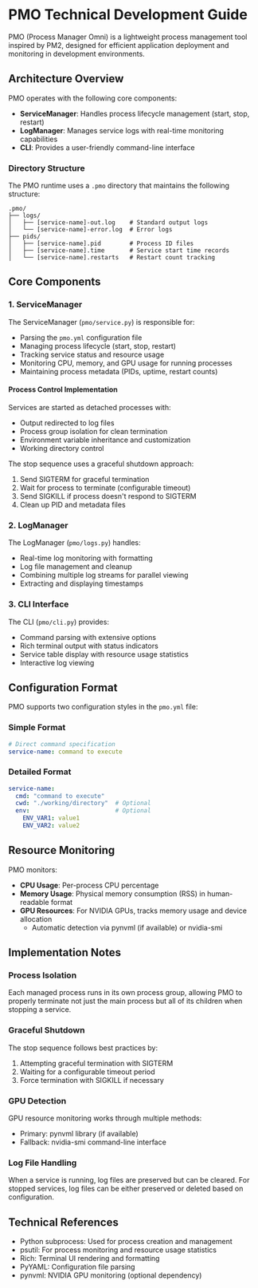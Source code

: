 # PMO Technical Development Guide

PMO (Process Manager Omni) is a lightweight process management tool inspired by PM2, designed for efficient application deployment and monitoring in development environments.

## Architecture Overview

PMO operates with the following core components:

- **ServiceManager**: Handles process lifecycle management (start, stop, restart)
- **LogManager**: Manages service logs with real-time monitoring capabilities
- **CLI**: Provides a user-friendly command-line interface

### Directory Structure

The PMO runtime uses a `.pmo` directory that maintains the following structure:

```
.pmo/
├── logs/
│   ├── [service-name]-out.log    # Standard output logs
│   └── [service-name]-error.log  # Error logs
├── pids/
│   ├── [service-name].pid        # Process ID files
│   ├── [service-name].time       # Service start time records
│   └── [service-name].restarts   # Restart count tracking
```

## Core Components

### 1. ServiceManager

The ServiceManager (`pmo/service.py`) is responsible for:

- Parsing the `pmo.yml` configuration file
- Managing process lifecycle (start, stop, restart)
- Tracking service status and resource usage
- Monitoring CPU, memory, and GPU usage for running processes
- Maintaining process metadata (PIDs, uptime, restart counts)

#### Process Control Implementation

Services are started as detached processes with:
- Output redirected to log files
- Process group isolation for clean termination
- Environment variable inheritance and customization
- Working directory control

The stop sequence uses a graceful shutdown approach:
1. Send SIGTERM for graceful termination
2. Wait for process to terminate (configurable timeout)
3. Send SIGKILL if process doesn't respond to SIGTERM
4. Clean up PID and metadata files

### 2. LogManager

The LogManager (`pmo/logs.py`) handles:

- Real-time log monitoring with formatting
- Log file management and cleanup
- Combining multiple log streams for parallel viewing
- Extracting and displaying timestamps

### 3. CLI Interface

The CLI (`pmo/cli.py`) provides:

- Command parsing with extensive options
- Rich terminal output with status indicators
- Service table display with resource usage statistics
- Interactive log viewing

## Configuration Format

PMO supports two configuration styles in the `pmo.yml` file:

### Simple Format

```yaml
# Direct command specification
service-name: command to execute
```

### Detailed Format

```yaml
service-name:
  cmd: "command to execute"
  cwd: "./working/directory"  # Optional
  env:                        # Optional
    ENV_VAR1: value1
    ENV_VAR2: value2
```

## Resource Monitoring

PMO monitors:

- **CPU Usage**: Per-process CPU percentage
- **Memory Usage**: Physical memory consumption (RSS) in human-readable format
- **GPU Resources**: For NVIDIA GPUs, tracks memory usage and device allocation
  - Automatic detection via pynvml (if available) or nvidia-smi

## Implementation Notes

### Process Isolation

Each managed process runs in its own process group, allowing PMO to properly terminate not just the main process but all of its children when stopping a service.

### Graceful Shutdown

The stop sequence follows best practices by:
1. Attempting graceful termination with SIGTERM
2. Waiting for a configurable timeout period
3. Force termination with SIGKILL if necessary

### GPU Detection

GPU resource monitoring works through multiple methods:
- Primary: pynvml library (if available)
- Fallback: nvidia-smi command-line interface

### Log File Handling

When a service is running, log files are preserved but can be cleared.
For stopped services, log files can be either preserved or deleted based on configuration.

## Technical References

- Python subprocess: Used for process creation and management
- psutil: For process monitoring and resource usage statistics
- Rich: Terminal UI rendering and formatting
- PyYAML: Configuration file parsing
- pynvml: NVIDIA GPU monitoring (optional dependency)